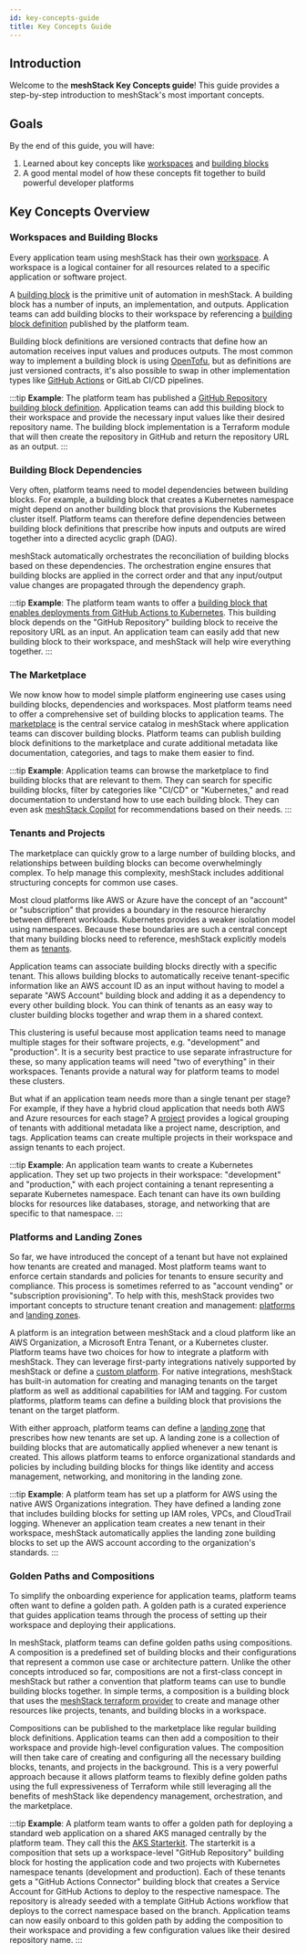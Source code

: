 ```yaml
---
id: key-concepts-guide
title: Key Concepts Guide
---
```


## Introduction

Welcome to the **meshStack Key Concepts guide**! This guide provides a step-by-step introduction to meshStack's most important concepts.

## Goals

By the end of this guide, you will have:

1. Learned about key concepts like [workspaces](../concepts/workspace.md) and [building blocks](../concepts/building-block.md)
2. A good mental model of how these concepts fit together to build powerful developer platforms

## Key Concepts Overview

### Workspaces and Building Blocks

Every application team using meshStack has their own [workspace](../concepts/workspace.md). A workspace is a logical container for all resources related to a specific application or software project. 

A [building block](../concepts/building-block.md) is the primitive unit of automation in meshStack. A building block has a number of inputs, an implementation, and outputs. Application teams can add building blocks to their workspace by referencing a [building block definition](../concepts/building-block.md#building-block-definition) published by the platform team.

Building block definitions are versioned contracts that define how an automation receives input values and produces outputs. The most common way to implement a building block is using [OpenTofu](https://opentofu.io/), but as definitions are just versioned contracts, it's also possible to swap in other implementation types like [GitHub Actions](../integrations/github/github-actions.md) or GitLab CI/CD pipelines.

:::tip
**Example**: The platform team has published a [GitHub Repository building block definition](https://hub.meshcloud.io/platforms/github/definitions/github-repository). Application teams can add this building block to their workspace and provide the necessary input values like their desired repository name. The building block implementation is a Terraform module that will then create the repository in GitHub and return the repository URL as an output.
:::

### Building Block Dependencies

Very often, platform teams need to model dependencies between building blocks. For example, a building block that creates a Kubernetes namespace might depend on another building block that provisions the Kubernetes cluster itself. Platform teams can therefore define dependencies between building block definitions that prescribe how inputs and outputs are wired together into a directed acyclic graph (DAG).

meshStack automatically orchestrates the reconciliation of building blocks based on these dependencies. The orchestration engine ensures that building blocks are applied in the correct order and that any input/output value changes are propagated through the dependency graph.

:::tip
**Example**: The platform team wants to offer a [building block that enables deployments from GitHub Actions to Kubernetes](https://hub.meshcloud.io/definitions/aks-github-connector). This building block depends on the "GitHub Repository" building block to receive the repository URL as an input. An application team can easily add that new building block to their workspace, and meshStack will help wire everything together.
:::

### The Marketplace

We now know how to model simple platform engineering use cases using building blocks, dependencies and workspaces. Most platform teams need to offer a comprehensive set of building blocks to application teams. The [marketplace](../concepts/marketplace.md) is the central service catalog in meshStack where application teams can discover building blocks. Platform teams can publish building block definitions to the marketplace and curate additional metadata like documentation, categories, and tags to make them easier to find.

:::tip
**Example**: Application teams can browse the marketplace to find building blocks that are relevant to them. They can search for specific building blocks, filter by categories like "CI/CD" or "Kubernetes," and read documentation to understand how to use each building block. They can even ask [meshStack Copilot](../concepts/copilot.md) for recommendations based on their needs.
:::

### Tenants and Projects

The marketplace can quickly grow to a large number of building blocks, and relationships between building blocks can become overwhelmingly complex. To help manage this complexity, meshStack includes additional structuring concepts for common use cases.

Most cloud platforms like AWS or Azure have the concept of an "account" or "subscription" that provides a boundary in the resource hierarchy between different workloads. Kubernetes provides a weaker isolation model using namespaces. Because these boundaries are such a central concept that many building blocks need to reference, meshStack explicitly models them as [tenants](../concepts/tenant.md). 

Application teams can associate building blocks directly with a specific tenant. This allows building blocks to automatically receive tenant-specific information like an AWS account ID as an input without having to model a separate "AWS Account" building block and adding it as a dependency to every other building block. You can think of tenants as an easy way to cluster building blocks together and wrap them in a shared context.

This clustering is useful because most application teams need to manage multiple stages for their software projects, e.g. "development" and "production". It is a security best practice to use separate infrastructure for these, so many application teams will need "two of everything" in their workspaces. Tenants provide a natural way for platform teams to model these clusters.

But what if an application team needs more than a single tenant per stage? For example, if they have a hybrid cloud application that needs both AWS and Azure resources for each stage? A [project](../concepts/project.md) provides a logical grouping of tenants with additional metadata like a project name, description, and tags. Application teams can create multiple projects in their workspace and assign tenants to each project.

:::tip
**Example**: An application team wants to create a Kubernetes application. They set up two projects in their workspace: "development" and "production," with each project containing a tenant representing a separate Kubernetes namespace. Each tenant can have its own building blocks for resources like databases, storage, and networking that are specific to that namespace.
:::

### Platforms and Landing Zones

So far, we have introduced the concept of a tenant but have not explained how tenants are created and managed. Most platform teams want to enforce certain standards and policies for tenants to ensure security and compliance. This process is sometimes referred to as "account vending" or "subscription provisioning". To help with this, meshStack provides two important concepts to structure tenant creation and management: [platforms](../concepts/platform.md) and [landing zones](../concepts/landing-zone.md).

A platform is an integration between meshStack and a cloud platform like an AWS Organization, a Microsoft Entra Tenant, or a Kubernetes cluster. Platform teams have two choices for how to integrate a platform with meshStack. They can leverage first-party integrations natively supported by meshStack or define a [custom platform](../guides/developer-portal/how-to-provide-your-own-platform.md). For native integrations, meshStack has built-in automation for creating and managing tenants on the target platform as well as additional capabilities for IAM and tagging. For custom platforms, platform teams can define a building block that provisions the tenant on the target platform.

With either approach, platform teams can define a [landing zone](../concepts/landing-zone.md) that prescribes how new tenants are set up. A landing zone is a collection of building blocks that are automatically applied whenever a new tenant is created. This allows platform teams to enforce organizational standards and policies by including building blocks for things like identity and access management, networking, and monitoring in the landing zone.

:::tip
**Example**: A platform team has set up a platform for AWS using the native AWS Organizations integration. They have defined a landing zone that includes building blocks for setting up IAM roles, VPCs, and CloudTrail logging. Whenever an application team creates a new tenant in their workspace, meshStack automatically applies the landing zone building blocks to set up the AWS account according to the organization's standards.
:::

### Golden Paths and Compositions

To simplify the onboarding experience for application teams, platform teams often want to define a golden path. A golden path is a curated experience that guides application teams through the process of setting up their workspace and deploying their applications.

In meshStack, platform teams can define golden paths using compositions. A composition is a predefined set of building blocks and their configurations that represent a common use case or architecture pattern. Unlike the other concepts introduced so far, compositions are not a first-class concept in meshStack but rather a convention that platform teams can use to bundle building blocks together. In simple terms, a composition is a building block that uses the [meshStack terraform provider](https://registry.terraform.io/providers/meshcloud/meshstack/latest/docs) to create and manage other resources like projects, tenants, and building blocks in a workspace. 

Compositions can be published to the marketplace like regular building block definitions. Application teams can then add a composition to their workspace and provide high-level configuration values. The composition will then take care of creating and configuring all the necessary building blocks, tenants, and projects in the background. This is a very powerful approach because it allows platform teams to flexibly define golden paths using the full expressiveness of Terraform while still leveraging all the benefits of meshStack like dependency management, orchestration, and the marketplace.

:::tip
**Example**: A platform team wants to offer a golden path for deploying a standard web application on a shared AKS managed centrally by the platform team. They call this the [AKS Starterkit](https://hub.meshcloud.io/definitions/aks-starterkit). The starterkit is a composition that sets up a workspace-level "GitHub Repository" building block for hosting the application code and two projects with Kubernetes namespace tenants (development and production). Each of these tenants gets a "GitHub Actions Connector" building block that creates a Service Account for GitHub Actions to deploy to the respective namespace. The repository is already seeded with a template GitHub Actions workflow that deploys to the correct namespace based on the branch. Application teams can now easily onboard to this golden path by adding the composition to their workspace and providing a few configuration values like their desired repository name.
:::